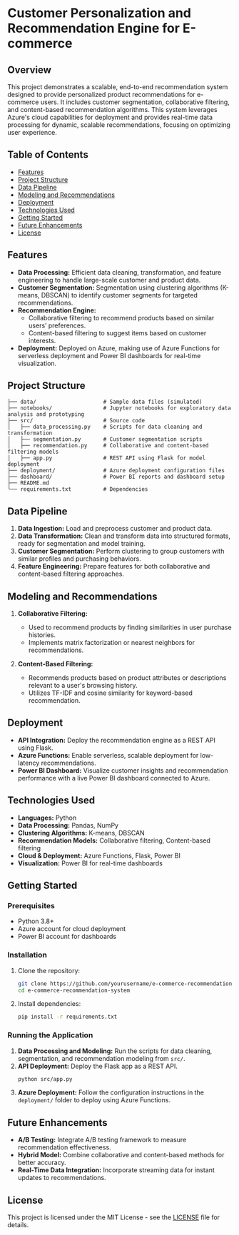 # Customer Personalization and Recommendation Engine for E-commerce

## Overview

This project demonstrates a scalable, end-to-end recommendation system designed to provide personalized product recommendations for e-commerce users. It includes customer segmentation, collaborative filtering, and content-based recommendation algorithms. This system leverages Azure's cloud capabilities for deployment and provides real-time data processing for dynamic, scalable recommendations, focusing on optimizing user experience.

## Table of Contents
- [Features](#features)
- [Project Structure](#project-structure)
- [Data Pipeline](#data-pipeline)
- [Modeling and Recommendations](#modeling-and-recommendations)
- [Deployment](#deployment)
- [Technologies Used](#technologies-used)
- [Getting Started](#getting-started)
- [Future Enhancements](#future-enhancements)
- [License](#license)

## Features

- **Data Processing:** Efficient data cleaning, transformation, and feature engineering to handle large-scale customer and product data.
- **Customer Segmentation:** Segmentation using clustering algorithms (K-means, DBSCAN) to identify customer segments for targeted recommendations.
- **Recommendation Engine:** 
  - Collaborative filtering to recommend products based on similar users’ preferences.
  - Content-based filtering to suggest items based on customer interests.
- **Deployment:** Deployed on Azure, making use of Azure Functions for serverless deployment and Power BI dashboards for real-time visualization.

## Project Structure

```plaintext
├── data/                     # Sample data files (simulated)
├── notebooks/                # Jupyter notebooks for exploratory data analysis and prototyping
├── src/                      # Source code
│   ├── data_processing.py    # Scripts for data cleaning and transformation
│   ├── segmentation.py       # Customer segmentation scripts
│   ├── recommendation.py     # Collaborative and content-based filtering models
│   ├── app.py                # REST API using Flask for model deployment
├── deployment/               # Azure deployment configuration files
├── dashboard/                # Power BI reports and dashboard setup
├── README.md
└── requirements.txt          # Dependencies
```

## Data Pipeline

1. **Data Ingestion:** Load and preprocess customer and product data.
2. **Data Transformation:** Clean and transform data into structured formats, ready for segmentation and model training.
3. **Customer Segmentation:** Perform clustering to group customers with similar profiles and purchasing behaviors.
4. **Feature Engineering:** Prepare features for both collaborative and content-based filtering approaches.

## Modeling and Recommendations

1. **Collaborative Filtering:** 
   - Used to recommend products by finding similarities in user purchase histories.
   - Implements matrix factorization or nearest neighbors for recommendations.
  
2. **Content-Based Filtering:** 
   - Recommends products based on product attributes or descriptions relevant to a user's browsing history.
   - Utilizes TF-IDF and cosine similarity for keyword-based recommendation.

## Deployment

- **API Integration:** Deploy the recommendation engine as a REST API using Flask.
- **Azure Functions:** Enable serverless, scalable deployment for low-latency recommendations.
- **Power BI Dashboard:** Visualize customer insights and recommendation performance with a live Power BI dashboard connected to Azure.

## Technologies Used

- **Languages:** Python
- **Data Processing:** Pandas, NumPy
- **Clustering Algorithms:** K-means, DBSCAN
- **Recommendation Models:** Collaborative filtering, Content-based filtering
- **Cloud & Deployment:** Azure Functions, Flask, Power BI
- **Visualization:** Power BI for real-time dashboards

## Getting Started

### Prerequisites
- Python 3.8+
- Azure account for cloud deployment
- Power BI account for dashboards

### Installation
1. Clone the repository:
   ```bash
   git clone https://github.com/yourusername/e-commerce-recommendation-system.git
   cd e-commerce-recommendation-system
   ```

2. Install dependencies:
   ```bash
   pip install -r requirements.txt
   ```

### Running the Application
1. **Data Processing and Modeling:** Run the scripts for data cleaning, segmentation, and recommendation modeling from `src/`.
2. **API Deployment:** Deploy the Flask app as a REST API.
   ```bash
   python src/app.py
   ```
3. **Azure Deployment:** Follow the configuration instructions in the `deployment/` folder to deploy using Azure Functions.

## Future Enhancements
- **A/B Testing:** Integrate A/B testing framework to measure recommendation effectiveness.
- **Hybrid Model:** Combine collaborative and content-based methods for better accuracy.
- **Real-Time Data Integration:** Incorporate streaming data for instant updates to recommendations.

## License

This project is licensed under the MIT License - see the [LICENSE](LICENSE) file for details.
